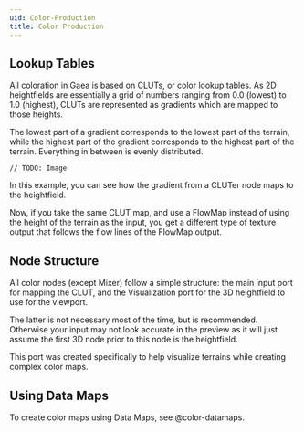 ```yaml
---
uid: Color-Production
title: Color Production
---
```


## Lookup Tables
All coloration in Gaea is based on CLUTs, or color lookup tables. As 2D heightfields are essentially a grid of numbers ranging from 0.0 (lowest) to 1.0 (highest), CLUTs are represented as gradients which are mapped to those heights.

The lowest part of a gradient corresponds to the lowest part of the terrain, while the highest part of the gradient corresponds to the highest part of the terrain. Everything in between is evenly distributed.

`// TODO: Image`

In this example, you can see how the gradient from a CLUTer node maps to the heightfield.

Now, if you take the same CLUT map, and use a FlowMap instead of using the height of the terrain as the input, you get a different type of texture output that follows the flow lines of the FlowMap output.

## Node Structure
All color nodes (except Mixer) follow a simple structure: the main input port for mapping the CLUT, and the Visualization port for the 3D heightfield to use for the viewport.

The latter is not necessary most of the time, but is recommended. Otherwise your input may not look accurate in the preview as it will just assume the first 3D node prior to this node is the heightfield.

This port was created specifically to help visualize terrains while creating complex color maps.

## Using Data Maps

To create color maps using Data Maps, see @color-datamaps.
